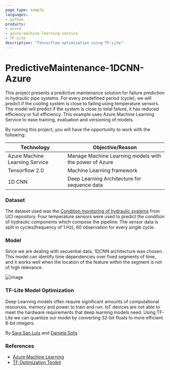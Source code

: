 ```yaml
---
page_type: sample
languages:
- python
products:
- azure
- azure-machine-learning-service
- TF-Lite
description: "Tensorflow optimization using TF-Lite"
---
```

# PredictiveMaintenance-1DCNN-Azure


This project presents a predictive maintenance solution for failure prediction in hydraulic pipe systems. For every predefined period (cycle), we will predict if the cooling system is close to failing using temperature sensors. The model will predict if the system is close to total failure, it has reduced efficiency or full efficiency. This example uses Azure Machine Learning Service to ease training, evaluation and versioning of models.


By running this project, you will have the opportunity to work with the following: 

|Technology|Objective/Reason|
|----------|----------------|
|Azure Machine Learning Service|Manage Machine Learning models with the power of Azure|
|Tensorflow 2.0|Machine Learning framework|
|1D CNN|Deep Learning Architecture for sequence data|


### Dataset
The dataset used was the [Condition monitoring of hydraulic systems](https://archive.ics.uci.edu/ml/datasets/Condition+monitoring+of+hydraulic+systems#) from UCI repository. Four temperature sensors were used to predict the condition of hydraulic components which compose the pipeline. The sensor data  is split in cycles(frequency of 1 Hz), 60 observation for every single cycle. 


### Model
Since we are dealing with secuential data,  1DCNN  architecture was chosen. This model can identify time dependencies over fixed segments of time, and it works well when the location of the feature within the segment is not of high relevance.

![image](https://user-images.githubusercontent.com/7260235/115911988-14aae000-a46f-11eb-87ab-456ce27325a3.png)


### TF-Lite Model Optimization
Deep Learning models often require significant amounts of computational resources, memory and power to train and run. IoT devices are not able to meet the hardware requirements that deep learning models need. Using TF-Lite we can quantize our model by converting 32-bit floats to more efficient 8-bit integers. 

By [Sara San Luis](https://github.com/xoubinha) and [Daniela Solis](https://github.com/Danysolism)

### References
- [Azure Machine Learning](https://docs.microsoft.com/en-us/azure/machine-learning)
- [TF Optimization Toolkit](https://www.tensorflow.org/lite/guide/get_started)
